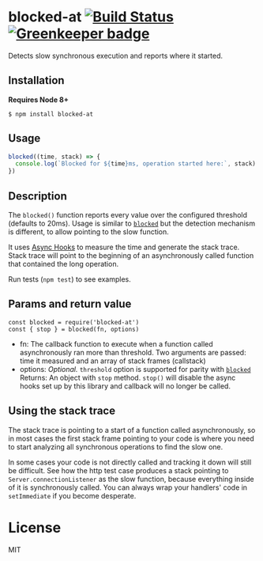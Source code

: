 # blocked-at [![Build Status](https://travis-ci.org/naugtur/blocked-at.svg?branch=master)](https://travis-ci.org/naugtur/blocked-at) [![Greenkeeper badge](https://badges.greenkeeper.io/naugtur/blocked-at.svg)](https://greenkeeper.io/)

Detects slow synchronous execution and reports where it started.

## Installation

**Requires Node 8+**

```
$ npm install blocked-at
```

## Usage

```js
blocked((time, stack) => {
  console.log(`Blocked for ${time}ms, operation started here:`, stack)
})
```

## Description

  The `blocked()` function reports every value over the configured threshold (defaults to 20ms). Usage is similar to [`blocked`](https://www.npmjs.com/package/blocked) but the detection mechanism is different, to allow pointing to the slow function.

  It uses [Async Hooks](https://nodejs.org/api/async_hooks.html) to measure the time and generate the stack trace.
  Stack trace will point to the beginning of an asynchronously called function that contained the long operation.

  Run tests (`npm test`) to see examples.

## Params and return value

```
const blocked = require('blocked-at')
const { stop } = blocked(fn, options)
```

- fn: The callback function to execute when a function called asynchronously ran more than threshold. Two arguments are passed: time it measured and an array of stack frames (callstack)
- options: _Optional._  `threshold` option is supported for parity with [`blocked`](https://www.npmjs.com/package/blocked)
Returns: An object with `stop` method. `stop()` will disable the async hooks set up by this library and callback will no longer be called.

## Using the stack trace

The stack trace is pointing to a start of a function called asynchronously, so in most cases the first stack frame pointing to your code is where you need to start analyzing all synchronous operations to find the slow one.

In some cases your code is not directly called and tracking it down will still be difficult. See how the http test case produces a stack pointing to `Server.connectionListener` as the slow function, because everything inside of it is synchronously called. You can always wrap your handlers' code in `setImmediate` if you become desperate.

# License

MIT
